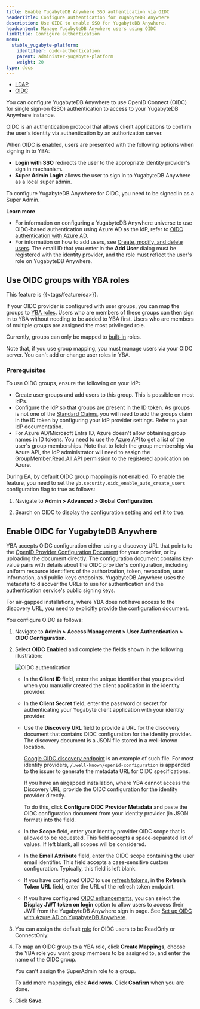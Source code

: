 ```yaml
---
title: Enable YugabyteDB Anywhere SSO authentication via OIDC
headerTitle: Configure authentication for YugabyteDB Anywhere
description: Use OIDC to enable SSO for YugabyteDB Anywhere.
headcontent: Manage YugabyteDB Anywhere users using OIDC
linkTitle: Configure authentication
menu:
  stable_yugabyte-platform:
    identifier: oidc-authentication
    parent: administer-yugabyte-platform
    weight: 20
type: docs
---
```


<ul class="nav nav-tabs-alt nav-tabs-yb">
  <li>
    <a href="../ldap-authentication/" class="nav-link">
      <i class="fa-solid fa-cubes" aria-hidden="true"></i>
      LDAP
    </a>
  </li>
  <li >
    <a href="../oidc-authentication/" class="nav-link active">
      <i class="fa-solid fa-cubes"></i>
      OIDC
    </a>
  </li>
</ul>

You can configure YugabyteDB Anywhere to use OpenID Connect (OIDC) for single sign-on (SSO) authentication to access to your YugabyteDB Anywhere instance.

OIDC is an authentication protocol that allows client applications to confirm the user's identity via authentication by an authorization server.

When OIDC is enabled, users are presented with the following options when signing in to YBA:

- **Login with SSO** redirects the user to the appropriate identity provider's sign in mechanism.
- **Super Admin Login** allows the user to sign in to YugabyteDB Anywhere as a local super admin.

To configure YugabyteDB Anywhere for OIDC, you need to be signed in as a Super Admin.

**Learn more**

- For information on configuring a YugabyteDB Anywhere universe to use OIDC-based authentication using Azure AD as the IdP, refer to [OIDC authentication with Azure AD](../../security/authentication/oidc-authentication-aad/).
- For information on how to add users, see [Create, modify, and delete users](../anywhere-rbac/#create-modify-and-delete-users). The email ID that you enter in the **Add User** dialog must be registered with the identity provider, and the role must reflect the user's role on YugabyteDB Anywhere.

## Use OIDC groups with YBA roles

This feature is {{<tags/feature/ea>}}.

If your OIDC provider is configured with user groups, you can map the groups to [YBA roles](../anywhere-rbac/). Users who are members of these groups can then sign in to YBA without needing to be added to YBA first. Users who are members of multiple groups are assigned the most privileged role.

Currently, groups can only be mapped to [built-in](../anywhere-rbac/#built-in-roles) roles.

Note that, if you use group mapping, you must manage users via your OIDC server. You can't add or change user roles in YBA.

### Prerequisites

To use OIDC groups, ensure the following on your IdP:

- Create user groups and add users to this group. This is possible on most IdPs.
- Configure the IdP so that groups are present in the ID token. As groups is not one of the [Standard Claims](https://openid.net/specs/openid-connect-core-1_0.html#StandardClaims), you will need to add the groups claim in the ID token by configuring your IdP provider settings. Refer to your IdP documentation.
- For Azure AD/Microsoft Entra ID, Azure doesn't allow obtaining group names in ID tokens. You need to use the [Azure API](https://learn.microsoft.com/en-gb/graph/api/user-list-memberof?view=graph-rest-1.0&tabs=http) to get a list of the user's group memberships. Note that to fetch the group membership via Azure API, the IdP administrator will need to assign the GroupMember.Read.All API permission to the registered application on Azure.

During EA, by default OIDC group mapping is not enabled. To enable the feature, you need to set the `yb.security.oidc_enable_auto_create_users` configuration flag to true as follows:

1. Navigate to **Admin > Advanced > Global Configuration**.

1. Search on OIDC to display the configuration setting and set it to true.

## Enable OIDC for YugabyteDB Anywhere

YBA accepts OIDC configuration either using a discovery URL that points to the [OpenID Provider Configuration Document](https://openid.net/specs/openid-connect-discovery-1_0.html#ProviderConfig) for your provider, or by uploading the document directly. The configuration document contains key-value pairs with details about the OIDC provider's configuration, including uniform resource identifiers of the authorization, token, revocation, user information, and public-keys endpoints. YugabyteDB Anywhere uses the metadata to discover the URLs to use for authentication and the authentication service's public signing keys.

For air-gapped installations, where YBA does not have access to the discovery URL, you need to explicitly provide the configuration document.

You configure OIDC as follows:

1. Navigate to **Admin > Access Management > User Authentication > OIDC Configuration**.

1. Select **OIDC Enabled** and complete the fields shown in the following illustration:

    ![OIDC authentication](/images/yp/oidc-auth-220.png)

    - In the **Client ID** field, enter the unique identifier that you provided when you manually created the client application in the identity provider.
    - In the **Client Secret** field, enter the password or secret for authenticating your Yugabyte client application with your identity provider.
    - Use the **Discovery URL** field to provide a URL for the discovery document that contains OIDC configuration for the identity provider. The discovery document is a JSON file stored in a well-known location.

        [Google OIDC discovery endpoint](https://developers.google.com/identity/protocols/oauth2/openid-connect#an-id-tokens-payload) is an example of such file. For most identity providers, `/.well-known/openid-configuration` is appended to the issuer to generate the metadata URL for OIDC specifications.

        If you have an airgapped installation, where YBA cannot access the Discovery URL, provide the OIDC configuration for the identity provider directly.

        To do this, click **Configure OIDC Provider Metadata** and paste the OIDC configuration document from your identity provider (in JSON format) into the field.

    - In the **Scope** field, enter your identity provider OIDC scope that is allowed to be requested. This field accepts a space-separated list of values. If left blank, all scopes will be considered.
    - In the **Email Attribute** field, enter the OIDC scope containing the user email identifier. This field accepts a case-sensitive custom configuration. Typically, this field is left blank.
    - If you have configured OIDC to use [refresh tokens](https://openid.net/specs/openid-connect-core-1_0.html#RefreshTokens), in the **Refresh Token URL** field, enter the URL of the refresh token endpoint.
    - If you have configured [OIDC enhancements](../../security/authentication/oidc-authentication-aad/#enable-oidc-enhancements), you can select the **Display JWT token on login** option to allow users to access their JWT from the YugabyteDB Anywhere sign in page. See [Set up OIDC with Azure AD on YugabyteDB Anywhere](../../security/authentication/oidc-authentication-aad/#set-up-oidc-with-azure-ad-on-yugabytedb-anywhere).

1. You can assign the default [role](../anywhere-rbac/#built-in-roles) for OIDC users to be ReadOnly or ConnectOnly.

1. To map an OIDC group to a YBA role, click **Create Mappings**, choose the YBA role you want group members to be assigned to, and enter the name of the OIDC group.

    You can't assign the SuperAdmin role to a group.

    To add more mappings, click **Add rows**. Click **Confirm** when you are done.

1. Click **Save**.
